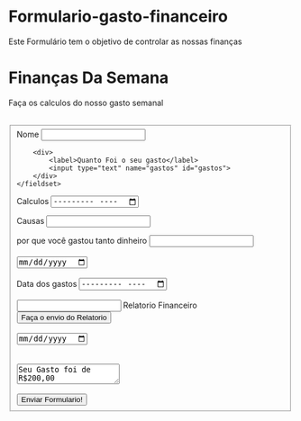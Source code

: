 # Formulario-gasto-financeiro
Este Formulário tem o objetivo de controlar as nossas finanças
<!DOCTYPE html>
<html lang="en">
<head>
    <meta charset="UTF-8">
    <meta name="viewport" content="width=device-width, initial-scale=1.0">
    <title>Finanças</title>
</head>
<body>
 
<div>
     <h1>Finanças Da Semana</h1>  
     <p>Faça os calculos do nosso gasto semanal</p>
     <br>
</div>  

<form>
    <fieldset>
        <div>
            <label>Nome</label>
            <input type="text" name="nome" id="nome">
        </div>

        <div>
            <label>Quanto Foi o seu gasto</label>
            <input type="text" name="gastos" id="gastos">
        </div>
    </fieldset>
<p>
<div>
    <label>Calculos</label>
    <input type="month" name="planilha" id="planilha">
</div>
</form>
<p>
<div>
   <label>Causas</label> 
   <input type="text" name="Justificativa" id="Justificativa">
</div>
<p>
<div>
 <label>por que você gastou tanto dinheiro</label>   
 <label>
     <input type="text" name="Justificativa" id="Justificativa">
     <br><br>
     <input type="date" name="Dia do gasto" id="Dia do Gasto">
     <br><br>
     <label>Data dos gastos</label>

<input type="month" name="Gasto Mensal" id="gasto mensal">
<br><br>
<input type="text" name="Relatorio" id="Relatorio">
<label>Relatorio Financeiro</label>
<button>Faça o envio do Relatorio</button>
<br><br>
<input type="date" name="Relatorio" id="Relatorio">
 </label>
</div>
<br><br>
<textarea>Seu Gasto foi de R$200,00</textarea>
<br><br>
<button>Enviar Formulario!</button>

</body>
</html>
